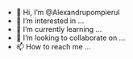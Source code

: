 - 👋 Hi, I’m @Alexandrupompierul
- 👀 I’m interested in ...
- 🌱 I’m currently learning ...
- 💞️ I’m looking to collaborate on ...
- 📫 How to reach me ...

<!---
Alexandrupompierul/Alexandrupompierul is a ✨ special ✨ repository because its `README.md` (this file) appears on your GitHub profile.
You can click the Preview link to take a look at your changes.
--->
